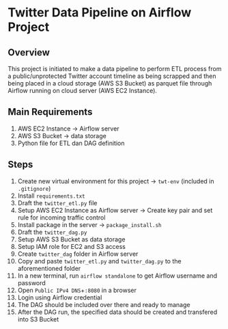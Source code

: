 # Twitter Data Pipeline on Airflow Project

## Overview
This project is initiated to make a data pipeline to perform ETL process from a public/unprotected Twitter account timeline as being scrapped and then being placed in a cloud storage (AWS S3 Bucket) as parquet file through Airflow running on cloud server (AWS EC2 Instance).

## Main Requirements
1. AWS EC2 Instance -> Airflow server
2. AWS S3 Bucket -> data storage
3. Python file for ETL dan DAG definition

## Steps

1. Create new virtual environment for this project -> `twt-env` (included in `.gitignore`)
2. Install `requirements.txt`
3. Draft the `twitter_etl.py` file
4. Setup AWS EC2 Instance as Airflow server -> Create key pair and set rule for incoming traffic control 
5. Install package in the server -> `package_install.sh`
6. Draft the `twitter_dag.py`
7. Setup AWS S3 Bucket as data storage 
8. Setup IAM role for EC2 and S3 access
9. Create `twitter_dag` folder in Airflow server
10. Copy and paste `twitter_etl.py` and `twitter_dag.py` to the aforementioned folder
11. In a new terminal, run `airflow standalone` to get Airflow username and password
12. Open `Public IPv4 DNS`+`:8080` in a browser
13. Login using Airflow credential 
14. The DAG should be included over there and ready to manage
15. After the DAG run, the specified data should be created and transfered into S3 Bucket
